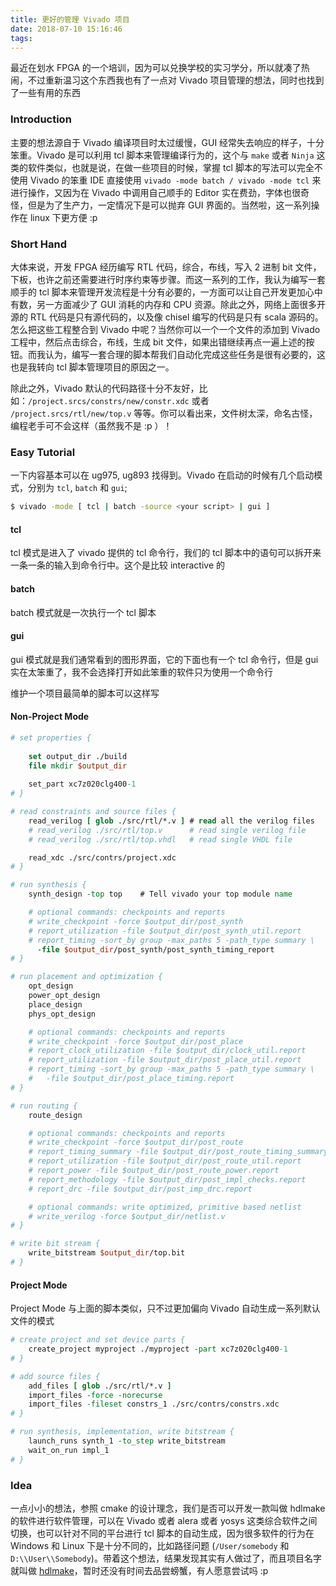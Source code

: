 ```yaml
---
title: 更好的管理 Vivado 项目
date: 2018-07-10 15:16:46
tags:
---
```


最近在划水 FPGA 的一个培训，因为可以兑换学校的实习学分，所以就凑了热闹，不过重新温习这个东西我也有了一点对 Vivado 项目管理的想法，同时也找到了一些有用的东西
<!--more-->

### Introduction

主要的想法源自于 Vivado 编译项目时太过缓慢，GUI 经常失去响应的样子，十分笨重。Vivado 是可以利用 tcl 脚本来管理编译行为的，这个与 `make` 或者 `Ninja` 这类的软件类似，也就是说，在做一些项目的时候，掌握 tcl 脚本的写法可以完全不使用 Vivado 的笨重 IDE 直接使用 `vivado -mode batch / vivado -mode tcl` 来进行操作，又因为在 Vivado 中调用自己顺手的 Editor 实在费劲，字体也很奇怪，但是为了生产力，一定情况下是可以抛弃 GUI 界面的。当然啦，这一系列操作在 linux 下更方便 :p

### Short Hand

大体来说，开发 FPGA 经历编写 RTL 代码，综合，布线，写入 2 进制 bit 文件，下板，也许之前还需要进行时序约束等步骤。而这一系列的工作，我认为编写一套顺手的 tcl 脚本来管理开发流程是十分有必要的，一方面可以让自己开发更加心中有数，另一方面减少了 GUI 消耗的内存和 CPU 资源。除此之外，网络上面很多开源的 RTL 代码是只有源代码的，以及像 chisel 编写的代码是只有 scala 源码的。怎么把这些工程整合到 Vivado 中呢？当然你可以一个一个文件的添加到 Vivado 工程中，然后点击综合，布线，生成 bit 文件，如果出错继续再点一遍上述的按钮。而我认为，编写一套合理的脚本帮我们自动化完成这些任务是很有必要的，这也是我转向 tcl 脚本管理项目的原因之一。

除此之外，Vivado 默认的代码路径十分不友好，比如：`/project.srcs/constrs/new/constr.xdc` 或者 `/project.srcs/rtl/new/top.v` 等等。你可以看出来，文件树太深，命名古怪，编程老手可不会这样（虽然我不是 :p ）！

### Easy Tutorial

一下内容基本可以在 ug975, ug893 找得到。Vivado 在启动的时候有几个启动模式，分别为 `tcl`, `batch` 和 `gui`;

```bash
$ vivado -mode [ tcl | batch -source <your script> | gui ]
```

#### tcl

tcl 模式是进入了 vivado 提供的 tcl 命令行，我们的 tcl 脚本中的语句可以拆开来一条一条的输入到命令行中。这个是比较 interactive 的

#### batch

batch 模式就是一次执行一个 tcl 脚本

#### gui

gui 模式就是我们通常看到的图形界面，它的下面也有一个 tcl 命令行，但是 gui 实在太笨重了，我不会选择打开如此笨重的软件只为使用一个命令行

维护一个项目最简单的脚本可以这样写

#### Non-Project Mode

```tcl
# set properties {
    
    set output_dir ./build
    file mkdir $output_dir
    
    set_part xc7z020clg400-1
# }

# read constraints and source files {
    read_verilog [ glob ./src/rtl/*.v ] # read all the verilog files
    # read_verilog ./src/rtl/top.v      # read single verilog file
    # read_verilog ./src/rtl/top.vhdl   # read single VHDL file

    read_xdc ./src/contrs/project.xdc
# }

# run synthesis {
    synth_design -top top    # Tell vivado your top module name

    # optional commands: checkpoints and reports
    # write_checkpoint -force $output_dir/post_synth
    # report_utilization -file $output_dir/post_synth_util.report
    # report_timing -sort_by group -max_paths 5 -path_type summary \
      -file $output_dir/post_synth/post_synth_timing_report
# }

# run placement and optimization {
    opt_design
    power_opt_design
    place_design
    phys_opt_design

    # optional commands: checkpoints and reports
    # write_checkpoint -force $output_dir/post_place
    # report_clock_utilization -file $output_dir/clock_util.report
    # report_utilization -file $output_dir/post_place_util.report
    # report_timing -sort_by group -max_paths 5 -path_type summary \
    #   -file $output_dir/post_place_timing.report
# }

# run routing {
    route_design

    # optional commands: checkpoints and reports
    # write_checkpoint -force $output_dir/post_route
    # report_timing_summary -file $output_dir/post_route_timing_summary.report
    # report_utilization -file $output_dir/post_route_util.report
    # report_power -file $output_dir/post_route_power.report
    # report_methodology -file $output_dir/post_impl_checks.report
    # report_drc -file $output_dir/post_imp_drc.report

    # optional commands: write optimized, primitive based netlist
    # write_verilog -force $output_dir/netlist.v
# }

# write bit stream {
    write_bitstream $output_dir/top.bit
# }
```
#### Project Mode

Project Mode 与上面的脚本类似，只不过更加偏向 Vivado 自动生成一系列默认文件的模式

```tcl
# create project and set device parts {
    create_project myproject ./myproject -part xc7z020clg400-1
# }

# add source files {
    add_files [ glob ./src/rtl/*.v ]
    import_files -force -norecurse
    import_files -fileset constrs_1 ./src/contrs/constrs.xdc
# }

# run synthesis, implementation, write bitstream {
    launch_runs synth_1 -to_step write_bitstream
    wait_on_run impl_1
# }
```

### Idea

一点小小的想法，参照 cmake 的设计理念，我们是否可以开发一款叫做 hdlmake 的软件进行软件管理，可以在 Vivado 或者 alera 或者 yosys 这类综合软件之间切换，也可以针对不同的平台进行 tcl 脚本的自动生成，因为很多软件的行为在 Windows 和 Linux 下是十分不同的，比如路径问题 (`/User/somebody` 和 `D:\\User\\Somebody`)。带着这个想法，结果发现其实有人做过了，而且项目名字就叫做 [hdlmake](https://www.ohwr.org/projects/hdl-make)，暂时还没有时间去品尝螃蟹，有人愿意尝试吗 :p

